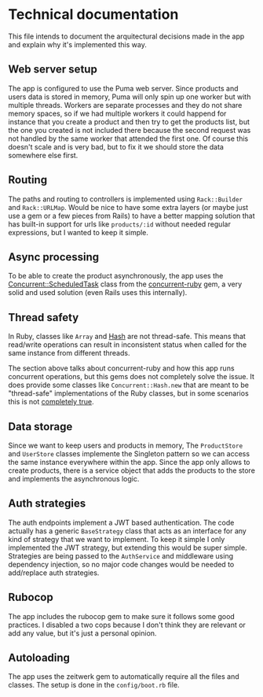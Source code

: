 # Technical documentation

This file intends to document the arquitectural decisions made in the app and explain why it's implemented this way.

## Web server setup
The app is configured to use the Puma web server. Since products and users data is stored in memory, Puma will only spin up one worker but with multiple threads.
Workers are separate processes and they do not share memory spaces, so if we had multiple workers it could happend for instance that you create a product and then try to get the products list, but the one you created is not included there because the second request was not handled by the same worker that attended the first one. Of course this doesn't scale and is very bad, but to fix it we should store the data somewhere else first.

## Routing
The paths and routing to controllers is implemented using `Rack::Builder` and `Rack::URLMap`. Would be nice to have some extra layers (or maybe just use a gem or a few pieces from Rails) to have a better mapping solution that has built-in support for urls like `products/:id` without needed regular expressions, but I wanted to keep it simple.

## Async processing
To be able to create the product asynchronously, the app uses the [Concurrent::ScheduledTask](https://ruby-concurrency.github.io/concurrent-ruby/master/Concurrent/ScheduledTask.html) class from the [concurrent-ruby](https://github.com/ruby-concurrency/concurrent-ruby) gem, a very solid and used solution (even Rails uses this internally).

## Thread safety
In Ruby, classes like `Array` and [Hash](https://bugs.ruby-lang.org/issues/19237#note-2) are not thread-safe. This means that read/write operations can result in inconsistent status when called for the same instance from different threads.

The section above talks about concurrent-ruby and how this app runs concurrent operations, but this gems does not completely solve the issue. It does provide some classes like `Concurrent::Hash.new` that are meant to be "thread-safe" implementations of the Ruby classes, but in some scenarios this is not [completely true](https://github.com/ruby-concurrency/concurrent-ruby/issues/929).

## Data storage
Since we want to keep users and products in memory, The `ProductStore` and `UserStore` classes implemente the Singleton pattern so we can access the same instance everywhere within the app. Since the app only allows to create products, there is a service object that adds the products to the store and implements the asynchronous logic.

## Auth strategies
The auth endpoints implement a JWT based authentication. The code actually has a generic `BaseStrategy` class that acts as an interface for any kind of strategy that we want to implement. To keep it simple I only implemented the JWT strategy, but extending this would be super simple.
Strategies are being passed to the `AuthService` and middleware using dependency injection, so no major code changes would be needed to add/replace auth strategies.

## Rubocop
The app includes the rubocop gem to make sure it follows some good practices. I disabled a two cops because I don't think they are relevant or add any value, but it's just a personal opinion.

## Autoloading
The app uses the zeitwerk gem to automatically require all the files and classes. The setup is done in the `config/boot.rb` file.

